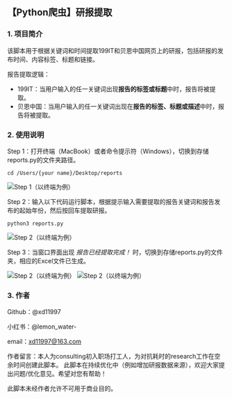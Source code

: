 ## 【Python爬虫】研报提取
### 1. 项目简介
该脚本用于根据关键词和时间提取199IT和贝恩中国网页上的研报，包括研报的发布时间、内容标签、标题和链接。

报告提取逻辑：
- 199IT：当用户输入的任一关键词出现**报告的标签或标题**中时，报告将被提取。
- 贝恩中国：当用户输入的任一关键词出现在**报告的标签、标题或描述**中时，报告将被提取。
### 2. 使用说明
Step 1：打开终端（MacBook）或者命令提示符（Windows），切换到存储reports.py的文件夹路径。

```cd /Users/{your name}/Desktop/reports```

![Step 1（以终端为例）](md/md1.jpg)

Step 2：输入以下代码运行脚本，根据提示输入需要提取的报告关键词和报告发布的起始年份，然后按回车提取研报。

```python3 reports.py```

![Step 2（以终端为例）](md/md2.jpg)

Step 3：当窗口界面出现 *报告已经提取完成！* 时，切换到存储reports.py的文件夹，相应的Excel文件已生成。

![Step 2（以终端为例）](md/md3)
![Step 2（以终端为例）](md/md4)

### 3. 作者
Github：@xd11997

小红书：@lemon_water-

email：xd11997@163.com

作者留言：本人为consulting初入职场打工人，为对抗耗时的research工作在空余时间创建此脚本。
此脚本在持续优化中（例如增加研报数据来源），欢迎大家提出问题/优化意见。希望对您有帮助！

此脚本未经作者允许不可用于商业目的。





